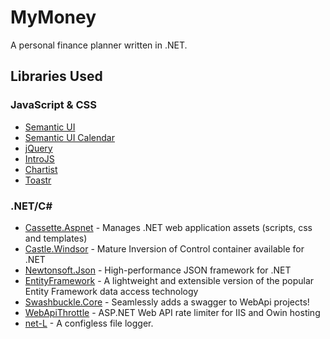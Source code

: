 # MyMoney
A personal finance planner written in .NET.

## Libraries Used
### JavaScript & CSS
- [Semantic UI](https://github.com/semantic-org/semantic-ui/)
- [Semantic UI Calendar](https://github.com/mdehoog/Semantic-UI-Calendar)
- [jQuery](https://github.com/jquery/jquery)
- [IntroJS](https://github.com/usablica/intro.js/)
- [Chartist](https://github.com/gionkunz/chartist-js)
- [Toastr](https://github.com/CodeSeven/toastr)

### .NET/C# #
- [Cassette.Aspnet](https://github.com/andrewdavey/cassette) - Manages .NET web application assets (scripts, css and templates) 
- [Castle.Windsor](https://github.com/castleproject/Windsor) - Mature Inversion of Control container available for .NET
- [Newtonsoft.Json](https://github.com/JamesNK/Newtonsoft.Json) - High-performance JSON framework for .NET 
- [EntityFramework](https://github.com/aspnet/EntityFramework) - A lightweight and extensible version of the popular Entity Framework data access technology
- [Swashbuckle.Core](https://github.com/domaindrivendev/Swashbuckle) - Seamlessly adds a swagger to WebApi projects!
- [WebApiThrottle](https://github.com/stefanprodan/WebApiThrottle) - ASP.NET Web API rate limiter for IIS and Owin hosting
- [net-L](https://github.com/tallesl/net-L) - A configless file logger.

